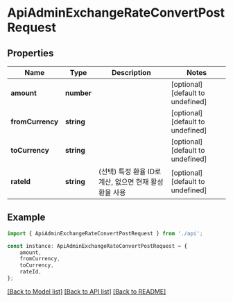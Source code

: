 # ApiAdminExchangeRateConvertPostRequest


## Properties

Name | Type | Description | Notes
------------ | ------------- | ------------- | -------------
**amount** | **number** |  | [optional] [default to undefined]
**fromCurrency** | **string** |  | [optional] [default to undefined]
**toCurrency** | **string** |  | [optional] [default to undefined]
**rateId** | **string** | (선택) 특정 환율 ID로 계산, 없으면 현재 활성 환율 사용 | [optional] [default to undefined]

## Example

```typescript
import { ApiAdminExchangeRateConvertPostRequest } from './api';

const instance: ApiAdminExchangeRateConvertPostRequest = {
    amount,
    fromCurrency,
    toCurrency,
    rateId,
};
```

[[Back to Model list]](../README.md#documentation-for-models) [[Back to API list]](../README.md#documentation-for-api-endpoints) [[Back to README]](../README.md)

